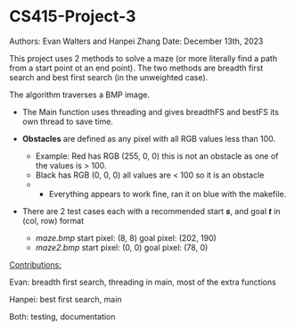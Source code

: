# CS415-Project-3
Authors: Evan Walters and Hanpei Zhang
Date: December 13th, 2023

This project uses 2 methods to solve a maze (or more literally find a path from a start point ot an end point). 
The two methods are breadth first search and best first search (in the unweighted case).

The algorithm traverses a BMP image.

- The Main function uses threading and gives breadthFS and bestFS its own thread to save time.
- **Obstacles** are defined as any pixel with all RGB values less than 100.
  - Example: Red has RGB (255, 0, 0) this is not an obstacle as one of the values is > 100.
  - Black has RGB (0, 0, 0) all values are < 100 so it is an obstacle
  - - Everything appears to work fine, ran it on blue with the makefile.
 
- There are 2 test cases each with a recommended start ***s***, and goal ***t*** in (col, row) format
    - *maze.bmp*   start pixel: (8, 8)   goal pixel: (202, 190)
    - *maze2.bmp*  start pixel: (0, 0)    goal pixel: (78, 0)

<ins>Contributions:</ins>

Evan: breadth first search, threading in main, most of the extra functions

Hanpei: best first search, main

Both: testing, documentation
